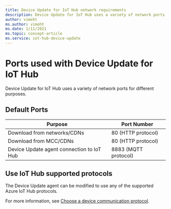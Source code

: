 ```yaml
---
title: Device Update for IoT Hub network requirements
description: Device Update for IoT Hub uses a variety of network ports for different purposes.
author: vimeht
ms.author: vimeht
ms.date: 1/11/2021
ms.topic: concept-article
ms.service: iot-hub-device-update
---
```


# Ports used with Device Update for IoT Hub

Device Update for IoT Hub uses a variety of network ports for different purposes.

## Default Ports

Purpose|Port Number |
---|---
Download from networks/CDNs  | 80 (HTTP protocol)
Download from MCC/CDNs | 80 (HTTP protocol)
Device Update agent connection to IoT Hub  | 8883 (MQTT protocol)

## Use IoT Hub supported protocols

The Device Update agent can be modified to use any of the supported Azure IoT Hub protocols.

For more information, see [Choose a device communication protocol](../iot-hub/iot-hub-devguide-protocols.md).
